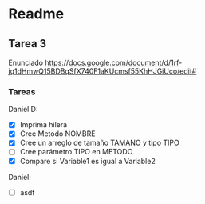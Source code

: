 # Readme

## Tarea 3

Enunciado
https://docs.google.com/document/d/1rf-jq1dHmwQ15BDBqSfX740F1aKUcmsf55KhHJGiUco/edit#

### Tareas

Daniel D:
- [x] Imprima hilera
- [x] Cree Metodo NOMBRE
- [x] Cree un arreglo de tamaño TAMANO y tipo TIPO
- [ ] Cree parámetro TIPO en METODO
- [x] Compare si Variable1 es igual a Variable2

Daniel:
- [ ] asdf
